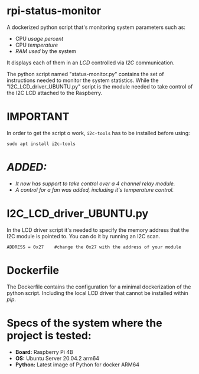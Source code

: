 # rpi-status-monitor
A dockerized python script that's monitoring system parameters such as:

- CPU _usage percent_
- CPU _temperature_
- _RAM used_ by the system

It displays each of them in an _LCD_ controlled via _I2C_ communication.

The python script named "status-monitor.py" contains the set of instructions needed to monitor the system statistics.
While the "I2C_LCD_driver_UBUNTU.py" script is the module needed to take control of the I2C LCD attached to the Raspberry.

# IMPORTANT
In order to get the script o work, `i2c-tools` has to be installed before using:
```
sudo apt install i2c-tools
```

# _ADDED:_
 - _It now has support to take control over a 4 channel relay module._
 - _A control for a fan was added, including it's temperature control._

# I2C_LCD_driver_UBUNTU.py

In the LCD driver script it's needed to specify the memory address that the I2C module is pointed to. You can do it by running an I2C scan.
```
ADDRESS = 0x27    #change the 0x27 with the address of your module
```

# Dockerfile

The Dockerfile contains the configuration for a minimal dockerization of the python script. Including the local LCD driver that cannot be installed within _pip_.

# Specs of the system where the project is tested:

- **Board:** Raspberry Pi 4B
- **OS:** Ubuntu Server 20.04.2 arm64
- **Python:** Latest image of Python for docker ARM64
